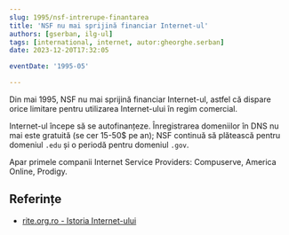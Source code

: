 ```yaml
---
slug: 1995/nsf-intrerupe-finantarea
title: 'NSF nu mai sprijină financiar Internet-ul'
authors: [gserban, ilg-ul]
tags: [international, internet, autor:gheorghe.serban]
date: 2023-12-20T17:32:05

eventDate: '1995-05'

---
```


Din mai 1995, NSF nu mai sprijină financiar Internet-ul, astfel că
dispare orice limitare pentru utilizarea Internet-ului în regim
comercial.

<!-- truncate -->

Internet-ul începe să se autofinanțeze. Înregistrarea domeniilor în DNS nu
mai este gratuită (se cer 15-50$ pe an); NSF continuă să plătească
pentru domeniul `.edu` și o periodă pentru domeniul `.gov`.

Apar primele companii Internet Service Providers: Compuserve,
America Online, Prodigy.

## Referințe

- [rite.org.ro - Istoria Internet-ului](https://rite.org.ro/istoria-internetului/)
